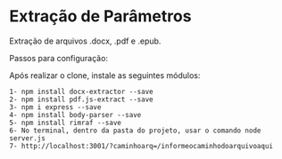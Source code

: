 # Extração de Parâmetros
Extração de arquivos .docx, .pdf e .epub.

Passos para configuração:

Após realizar o clone, instale as seguintes módulos: 

    1- npm install docx-extractor --save
    2- npm install pdf.js-extract --save
    3- npm i express --save
    4- npm install body-parser --save
    5- npm install rimraf --save
    6- No terminal, dentro da pasta do projeto, usar o comando node server.js
    7- http://localhost:3001/?caminhoarq=/informeocaminhodoarquivoaqui 
